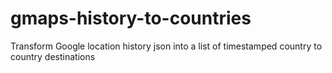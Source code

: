 # gmaps-history-to-countries
Transform Google location history json into a list of timestamped country to country destinations
